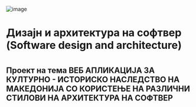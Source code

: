 ![image](https://github.com/user-attachments/assets/354bc31f-1352-47e6-8901-f11573d615d6)

<h1>Дизајн и архитектура на софтвер (Software design and architecture)<h1/>
<h2>Проект на тема ВЕБ АПЛИКАЦИЈА ЗА КУЛТУРНО - ИСТОРИСКО НАСЛЕДСТВО НА МАКЕДОНИЈА СО КОРИСТЕЊЕ НА РАЗЛИЧНИ СТИЛОВИ НА АРХИТЕКТУРА НА СОФТВЕР<h2/>
